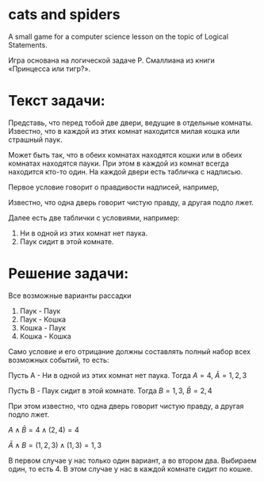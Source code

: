 # cats and spiders
A small game for a computer science lesson on the topic of Logical Statements.

Игра основана на логической задаче Р. Смаллиана из книги «Принцесса или тигр?».

# Текст задачи:
Представь, что перед тобой две двери, ведущие в отдельные комнаты. Известно, что в каждой из этих комнат находится милая кошка или страшный паук.

Может быть так, что в обеих комнатах находятся кошки или в обеих комнатах находятся пауки.
При этом в каждой из комнат всегда находится кто-то один. На каждой двери есть табличка с надписью.

Первое условие говорит о правдивости надписей, например,

Известно, что одна дверь говорит чистую правду, а другая подло лжет.

Далее есть две таблички с условиями, например:
1. Ни в одной из этих комнат нет паука.
2. Паук сидит в этой комнате.

# Решение задачи:
Все возможные варианты рассадки
1. Паук - Паук
2. Паук - Кошка
3. Кошка - Паук
4. Кошка - Кошка

Само условие и его отрицание должны составлять полный набор всех возможных событий, то есть:

Пусть А -  Ни в одной из этих комнат нет паука.
Тогда $А = 4$, $\bar{A} = 1, 2, 3$

Пусть B - Паук сидит в этой комнате.
Тогда $B = 1, 3$, $\bar{B} = 2, 4$

При этом известно, что одна дверь говорит чистую правду, а другая подло лжет.

$A \wedge \bar{B} =  4 \wedge (2, 4) = 4$

$\bar{A} \wedge B = (1, 2, 3) \wedge (1, 3) = 1, 3$

В первом случае у нас только один вариант, а во втором два. Выбираем один, то есть 4. В этом случае у нас в каждой комнате сидит по кошке.



